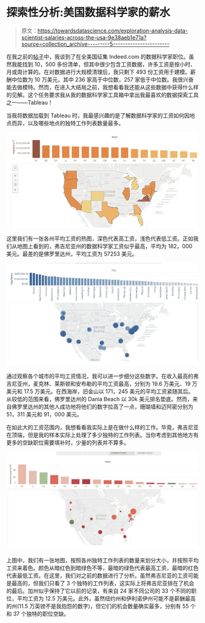 # 探索性分析:美国数据科学家的薪水

> 原文：<https://towardsdatascience.com/exploration-analysis-data-scientist-salaries-across-the-usa-9e38aeb1e71a?source=collection_archive---------5----------------------->

在我之前的[帖子](https://medium.com/@valeria.rozenbaum/data-scientist-salaries-across-the-usa-4d089f09522d)中，我谈到了在全美国征集 Indeed.com 的数据科学家职位。虽然我能找到 10，500 多份清单，但其中很少包含工资数据，许多工资是按小时、月或周计算的。在对数据进行大规模清理后，我只剩下 493 份工资用于建模。薪酬中位数为 10 万美元，其中 236 家高于中位数，257 家低于中位数。我很兴奋能去做模特。然而，在进入大结局之前，我想看看我还能从这些数据中获得什么样的见解。这个任务要求我从我的数据科学家工具箱中拿出我最喜欢的数据探索工具之一——Tableau！

当我将数据加载到 Tableau 时，我最感兴趣的是了解数据科学家的工资如何因地点而异，以及哪些地点的独特工作列表数量最多。

![](img/eecfa93020d7b7eff2366e59b08fcb77.png)

这里我们有一张各州平均工资的热图，深色代表高工资，浅色代表低工资。正如我们从地图上看到的，弗吉尼亚州的数据科学家工资似乎最高，平均为 182，000 美元。最差的是佛罗里达州，平均工资为 57253 美元。

![](img/8a6cd56d7cc74cdf1311162edd0d875c.png)

通过观察各个城市的平均工资情况，我可以进一步细分这些数字。在收入最高的弗吉尼亚州，麦克林、莱斯顿和安布勒的平均工资最高，分别为 19.6 万美元、19 万美元和 17.5 万美元。在西海岸，旧金山以 171，245 美元的平均工资紧随其后。从较低的范围来看，佛罗里达州的 Dania Beach 以 30k 美元排名垫底。然而，来自佛罗里达州的其他人成功地将他们的数字拉高了一点，珊瑚墙和迈阿密分别为 51，311 美元和 91，000 美元。

在如此大的工资范围内，我想看看我实际上是在做什么样的工作。毕竟，弗吉尼亚在顶端，但是我的样本实际上处理了多少独特的工作列表。当你考虑到其他地方有更多的空缺职位需要填补时，少量的列表并不算多。

![](img/60f4726007611ac14c188fa7d9a3da13.png)

上图中，我们有一张地图，按照各州独特工作列表的数量来划分大小，并按照平均工资来着色。颜色从暗红色到暗绿色不等，最暗的绿色代表最高工资，最暗的红色代表最低工资。在这里，我们对之前的数据进行了分析。虽然弗吉尼亚的工资可能是最高的，但我们只看了 3 个独特的工作列表，这实际上将弗吉尼亚排在了机会的最后。加州似乎保持了它以前的记录，有来自 24 家不同公司的 33 个不同的职位，平均工资为 12.5 万美元。此外，虽然纽约州和伊利诺伊州可能不是薪酬最高的州(11.5 万英镑不是我抱怨的数字)，但它们的机会数量确实最多，分别有 55 个和 37 个独特的职位空缺。